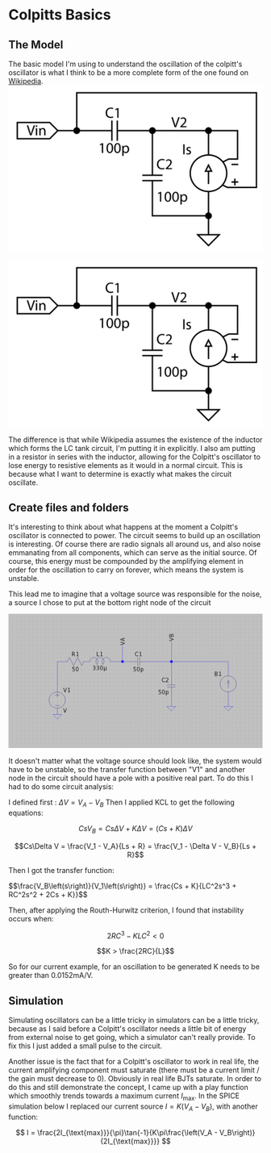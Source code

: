 # Colpitts Basics

## The Model
The basic model I'm using to understand the oscillation of the colpitt's oscillator is what I think to be a more complete form of the one found on [Wikipedia](https://en.wikipedia.org/wiki/Colpitts_oscillator).
![Alt text](images/colpitts_wikipedia.png "Basic Wikipedia Version")

![Alt text](images/colpitts_wikipedia.png "My Version")

The difference is that while Wikipedia assumes the existence of the inductor which forms the LC tank circuit, I'm putting it in explicitly.  I also am putting in a resistor in series with the inductor, allowing for the Colpitt's oscillator to lose energy to resistive elements as it would in a normal circuit.  This is because  what I want to determine is exactly what makes the circuit oscillate.

## Create files and folders

It's interesting to think about what happens at the moment a Colpitt's oscillator is connected to power.  The circuit seems to build up an oscillation is interesting.  Of course there are radio signals all around us, and also noise emmanating from all components, which can serve as the initial source.  Of course, this energy must be compounded by the amplifying element in order for the oscillation to carry on forever, which means the system is unstable. 

This lead me to imagine that a voltage source was responsible for the noise, a source I chose to put at the bottom right node of the circuit

![Alt text](images/model_with_source.png "Basic Wikipedia Version")

It doesn't matter what the voltage source should look like, the system would have to be unstable, so the transfer function between "V1" and another node in the circuit should have a pole with a positive real part.
To do this I had to do some circuit analysis:

I defined first : $\Delta V = V_A - V_B$
Then I applied KCL to get the following equations:

$$CsV_B = Cs\Delta V + K\Delta V = (Cs + K)\Delta V$$

$$Cs\Delta V = \frac{V_1 - V_A}{Ls + R} = \frac{V_1 - \Delta V - V_B}{Ls + R}$$

Then I got the transfer function:

$$\frac{V_B\left(s\right)}{V_1\left(s\right)} = \frac{Cs + K}{LC^2s^3 + RC^2s^2 + 2Cs + K}}$$

Then, after applying the Routh-Hurwitz criterion, I found that instability occurs when:

$$2RC^3 - KLC^2 < 0$$

$$K > \frac{2RC}{L}$$

So for our current example, for an oscillation to be generated K needs to be greater than 0.0152mA/V.

## Simulation

Simulating oscillators can be a little tricky in simulators can be a little tricky, because as I said before a Colpitt's oscillator needs a little bit of energy from external noise to get going, which a simulator can't really provide.  To fix this I just added a small pulse to the circuit.

Another issue is the fact that for a Colpitt's oscillator to work in real life, the current amplifying component must saturate (there must be a current limit / the gain must decrease to 0).  Obviously in real life BJTs saturate.  In order to do this and still demonstrate the concept, I came up with a play function which smoothly trends towards a maximum current $I_{\text{max}}$.  In the SPICE simulation below I replaced our current source $I = K(V_A - V_B)$, with another function:

$$ I = \frac{2I_{\text{max}}}{\pi}\tan{-1}{K\pi\frac{\left(V_A - V_B\right)}{2I_{\text{max}}}} $$

